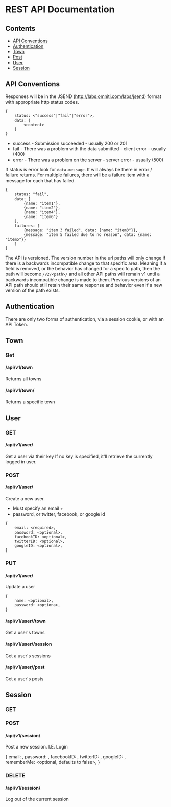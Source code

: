 REST API Documentation
===========================

Contents
--------------

* [API Conventions](#api)
* [Authentication](#auth)
* [Town](#town)
* [Post](#post)
* [User](#user)
* [Session](#session)


<a name="api"></a>API Conventions
---------------------------------
Responses will be in the JSEND (http://labs.omniti.com/labs/jsend) format with appropriate
http status codes.

```
{
	status: <"success"|"fail"|"error">,
	data: {
		<content>	
	}
}
```

* success - Submission succeeded - usually 200 or 201
* fail - There was a problem with the data submitted - client error - usually (400)
* error - There was a problem on the server - server error - usually (500)

If status is error look for `data.message`.  It will always be there in error / failure returns. 
For multiple failures, there will be a failure item with a message for each that has failed.
```
{
	status: "fail",
	data: [
		{name: "item1"},
		{name: "item2"},
		{name: "item4"},
		{name: "item6"}
	],
	failures: [
		{message: "item 3 failed", data: {name: "item3"}},
		{message: "item 5 failed due to no reason", data: {name: "item5"}}
	]
}

```

The API is versioned.  The version number in the url paths will only change if there is a backwards incompatible change to that specific area.  Meaning if a field is removed, or the behavior has changed for a specifc path, then the path will become `/v2/<path>/` and all other API paths will remain v1 until a backwards incompatible change is made to them.  Previous versions of an API path should still retain their same response and behavior even if a new version of the path exists.

<a name="auth"></a>Authentication
---------------------------------
There are only two forms of authentication, via a session cookie, or with an API Token.




<a name="town"></a>Town
------------------------------

### Get


#### /api/v1/town
Returns all towns


#### /api/v1/town/<town-id>
Returns a specific town



<a name="user"></a>User
---------------------------------
### GET

#### /api/v1/user/<key>
Get a user via their key
If no key is specified, it'll retrieve the currently logged in user.

### POST

#### /api/v1/user/
Create a new user.  

* Must specify an email + 
* password, or twitter, facebook, or google id

```
{
	email: <required>,
	password: <optional>,
	facebookID: <optional>,
	twitterID: <optional>,
	googleID: <optional>,	
}

```

### PUT

#### /api/v1/user/<key>
Update a user 

```
{
	name: <optional>,
	password: <optiona>,
}
```

#### /api/v1/user/<key>/town
Get a user's towns


#### /api/v1/user/<key>/session
Get a user's sessions

#### /api/v1/user/<key>/post
Get a user's posts

<a name="session"></a>Session
---------------------------------
### GET

### POST

#### /api/v1/session/
Post a new session.  I.E. Login

{
	email: <required>,
	password: <optional>,
	facebookID: <optional>,
	twitterID: <optional>,
	googleID: <optional>,	
	rememberMe: <optional, defaults to false>,
}


### DELETE

#### /api/v1/session/
Log out of the current session

